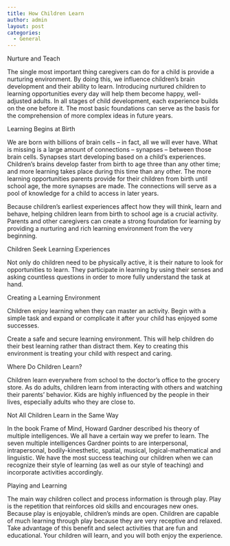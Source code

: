 ```yaml
---
title: How Children Learn
author: admin
layout: post
categories:
  - General
---
```

Nurture and Teach

The single most important thing caregivers can do for a child is provide a nurturing environment. By doing this, we influence children’s brain development and their ability to learn. Introducing nurtured children to learning opportunities every day will help them become happy, well-adjusted adults. In all stages of child development, each experience builds on the one before it. The most basic foundations can serve as the basis for the comprehension of more complex ideas in future years.

Learning Begins at Birth

We are born with billions of brain cells – in fact, all we will ever have. What is missing is a large amount of connections – synapses – between those brain cells. Synapses start developing based on a child’s experiences. Children’s brains develop faster from birth to age three than any other time; and more learning takes place during this time than any other. The more learning opportunities parents provide for their children from birth until school age, the more synapses are made. The connections will serve as a pool of knowledge for a child to access in later years.

Because children’s earliest experiences affect how they will think, learn and behave, helping children learn from birth to school age is a crucial activity. Parents and other caregivers can create a strong foundation for learning by providing a nurturing and rich learning environment from the very beginning.

Children Seek Learning Experiences

Not only do children need to be physically active, it is their nature to look for opportunities to learn. They participate in learning by using their senses and asking countless questions in order to more fully understand the task at hand.

Creating a Learning Environment

Children enjoy learning when they can master an activity. Begin with a simple task and expand or complicate it after your child has enjoyed some successes.

Create a safe and secure learning environment. This will help children do their best learning rather than distract them. Key to creating this environment is treating your child with respect and caring.

Where Do Children Learn?

Children learn everywhere from school to the doctor’s office to the grocery store. As do adults, children learn from interacting with others and watching their parents’ behavior. Kids are highly influenced by the people in their lives, especially adults who they are close to.

Not All Children Learn in the Same Way

In the book Frame of Mind, Howard Gardner described his theory of multiple intelligences. We all have a certain way we prefer to learn. The seven multiple intelligences Gardner points to are interpersonal, intrapersonal, bodily-kinesthetic, spatial, musical, logical-mathematical and linguistic. We have the most success teaching our children when we can recognize their style of learning (as well as our style of teaching) and incorporate activities accordingly.

Playing and Learning

The main way children collect and process information is through play. Play is the repetition that reinforces old skills and encourages new ones. Because play is enjoyable, children’s minds are open. Children are capable of much learning through play because they are very receptive and relaxed. Take advantage of this benefit and select activities that are fun and educational. Your children will learn, and you will both enjoy the experience.
